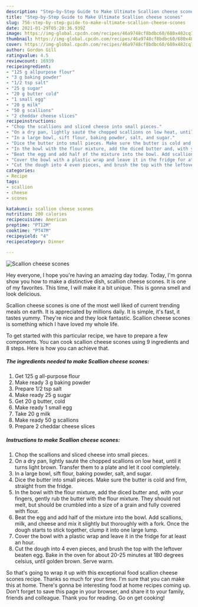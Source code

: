 ```yaml
---
description: "Step-by-Step Guide to Make Ultimate Scallion cheese scones"
title: "Step-by-Step Guide to Make Ultimate Scallion cheese scones"
slug: 756-step-by-step-guide-to-make-ultimate-scallion-cheese-scones
date: 2021-01-29T05:20:36.939Z
image: https://img-global.cpcdn.com/recipes/46a9748cf8bdbc60/680x482cq70/scallion-cheese-scones-recipe-main-photo.jpg
thumbnail: https://img-global.cpcdn.com/recipes/46a9748cf8bdbc60/680x482cq70/scallion-cheese-scones-recipe-main-photo.jpg
cover: https://img-global.cpcdn.com/recipes/46a9748cf8bdbc60/680x482cq70/scallion-cheese-scones-recipe-main-photo.jpg
author: Gordon Gill
ratingvalue: 4.5
reviewcount: 16939
recipeingredient:
- "125 g allpurpose flour"
- "3 g baking powder"
- "1/2 tsp salt"
- "25 g sugar"
- "20 g butter cold"
- "1 small egg"
- "20 g milk"
- "50 g scallions"
- "2 cheddar cheese slices"
recipeinstructions:
- "Chop the scallions and sliced cheese into small pieces."
- "On a dry pan, lightly sauté the chopped scallions on low heat, until it turns light brown. Transfer them to a plate and let it cool completely."
- "In a large bowl, sift flour, baking powder, salt, and sugar."
- "Dice the butter into small pieces. Make sure the butter is cold and firm, straight from the fridge."
- "In the bowl with the flour mixture, add the diced butter and, with your fingers, gently rub the butter with the flour mixture. They should not melt, but should be crumbled into a size of a grain and fully covered with flour."
- "Beat the egg and add half of the mixture into the bowl. Add scallions, milk, and cheese and mix it slightly but thoroughly with a fork. Once the dough starts to stick together, clump it into one large lump."
- "Cover the bowl with a plastic wrap and leave it in the fridge for at least an hour."
- "Cut the dough into 4 even pieces, and brush the top with the leftover beaten egg. Bake in the oven for about 20-25 minutes at 180 degrees celsius, until golden brown. Serve warm."
categories:
- Recipe
tags:
- scallion
- cheese
- scones

katakunci: scallion cheese scones 
nutrition: 200 calories
recipecuisine: American
preptime: "PT12M"
cooktime: "PT47M"
recipeyield: "4"
recipecategory: Dinner

---
```



![Scallion cheese scones](https://img-global.cpcdn.com/recipes/46a9748cf8bdbc60/680x482cq70/scallion-cheese-scones-recipe-main-photo.jpg)

Hey everyone, I hope you're having an amazing day today. Today, I'm gonna show you how to make a distinctive dish, scallion cheese scones. It is one of my favorites. This time, I will make it a bit unique. This is gonna smell and look delicious.



Scallion cheese scones is one of the most well liked of current trending meals on earth. It is appreciated by millions daily. It is simple, it's fast, it tastes yummy. They're nice and they look fantastic. Scallion cheese scones is something which I have loved my whole life.


To get started with this particular recipe, we have to prepare a few components. You can cook scallion cheese scones using 9 ingredients and 8 steps. Here is how you can achieve that.

<!--inarticleads1-->

##### The ingredients needed to make Scallion cheese scones:

1. Get 125 g all-purpose flour
1. Make ready 3 g baking powder
1. Prepare 1/2 tsp salt
1. Make ready 25 g sugar
1. Get 20 g butter, cold
1. Make ready 1 small egg
1. Take 20 g milk
1. Make ready 50 g scallions
1. Prepare 2 cheddar cheese slices




<!--inarticleads2-->

##### Instructions to make Scallion cheese scones:

1. Chop the scallions and sliced cheese into small pieces.
1. On a dry pan, lightly sauté the chopped scallions on low heat, until it turns light brown. Transfer them to a plate and let it cool completely.
1. In a large bowl, sift flour, baking powder, salt, and sugar.
1. Dice the butter into small pieces. Make sure the butter is cold and firm, straight from the fridge.
1. In the bowl with the flour mixture, add the diced butter and, with your fingers, gently rub the butter with the flour mixture. They should not melt, but should be crumbled into a size of a grain and fully covered with flour.
1. Beat the egg and add half of the mixture into the bowl. Add scallions, milk, and cheese and mix it slightly but thoroughly with a fork. Once the dough starts to stick together, clump it into one large lump.
1. Cover the bowl with a plastic wrap and leave it in the fridge for at least an hour.
1. Cut the dough into 4 even pieces, and brush the top with the leftover beaten egg. Bake in the oven for about 20-25 minutes at 180 degrees celsius, until golden brown. Serve warm.




So that's going to wrap it up with this exceptional food scallion cheese scones recipe. Thanks so much for your time. I'm sure that you can make this at home. There's gonna be interesting food at home recipes coming up. Don't forget to save this page in your browser, and share it to your family, friends and colleague. Thank you for reading. Go on get cooking!
